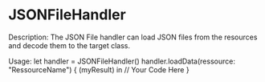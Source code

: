 # JSONFileHandler

Description:
The JSON File handler can load JSON files from the resources and decode them to the target class.

Usage:
let handler = JSONFileHandler<MyType>()
        handler.loadData(ressource: "RessourceName") { (myResult) in
            // Your Code Here
        }
